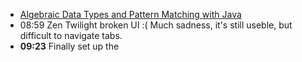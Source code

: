 - [Algebraic Data Types and Pattern Matching with Java](https://blog.scottlogic.com/2025/01/20/algebraic-data-types-with-java.html?utm_medium=erik.in&utm_source=linkedin)
- 08:59 Zen Twilight broken UI :( Much sadness, it's still useble, but difficult to navigate tabs.
- **09:23** Finally set up the